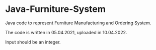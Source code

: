 # Java-Furniture-System
Java code to represent Furniture Manufacturing and Ordering System.

The code is written in 05.04.2021, uploaded in 10.04.2022.

Input should be an integer.

